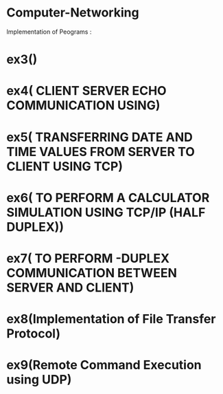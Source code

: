 # Computer-Networking

Implementation of Peograms :

# ex3()

# ex4( CLIENT SERVER ECHO COMMUNICATION USING)

# ex5( TRANSFERRING DATE AND TIME VALUES FROM SERVER TO CLIENT USING TCP)

# ex6( TO PERFORM A CALCULATOR SIMULATION USING TCP/IP (HALF DUPLEX))

# ex7( TO PERFORM -DUPLEX COMMUNICATION BETWEEN SERVER AND CLIENT)

# ex8(Implementation of File Transfer Protocol)

# ex9(Remote Command Execution using UDP)
